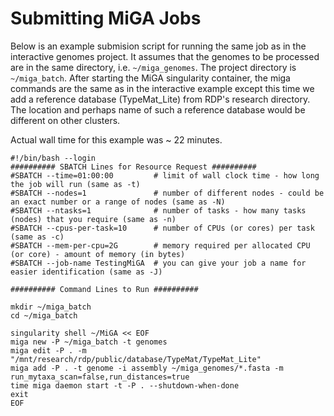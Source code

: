 # Submitting MiGA Jobs

Below is an example submision script for running the same job as in the interactive genomes project. It assumes that the genomes to be processed are in the same directory, i.e. `~/miga_genomes`. The project directory is `~/miga_batch`. After starting the MiGA singularity container, the miga commands are the same as in the interactive example except this time we add a reference database (TypeMat_Lite) from RDP's research directory. The location and perhaps name of such a reference database would be different on other clusters.

Actual wall time for this example was ~ 22 minutes.

```text
#!/bin/bash --login
########## SBATCH Lines for Resource Request ##########
#SBATCH --time=01:00:00         # limit of wall clock time - how long the job will run (same as -t)
#SBATCH --nodes=1               # number of different nodes - could be an exact number or a range of nodes (same as -N)
#SBATCH --ntasks=1              # number of tasks - how many tasks (nodes) that you require (same as -n)
#SBATCH --cpus-per-task=10      # number of CPUs (or cores) per task (same as -c)
#SBATCH --mem-per-cpu=2G        # memory required per allocated CPU (or core) - amount of memory (in bytes)
#SBATCH --job-name TestingMiGA  # you can give your job a name for easier identification (same as -J)

########## Command Lines to Run ##########

mkdir ~/miga_batch
cd ~/miga_batch

singularity shell ~/MiGA << EOF
miga new -P ~/miga_batch -t genomes
miga edit -P . -m "/mnt/research/rdp/public/database/TypeMat/TypeMat_Lite"
miga add -P . -t genome -i assembly ~/miga_genomes/*.fasta -m run_mytaxa_scan=false,run_distances=true
time miga daemon start -t -P . --shutdown-when-done
exit
EOF
```

